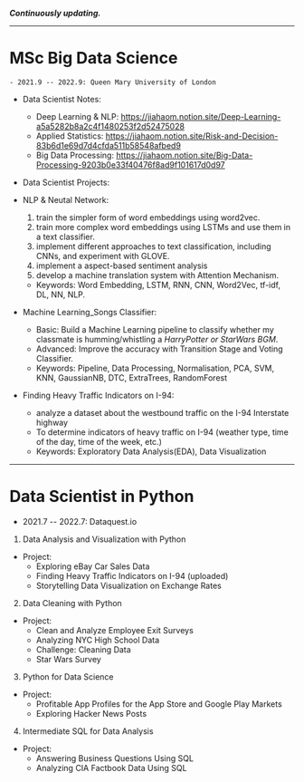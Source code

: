 ***Continuously updating.***
***
# MSc Big Data Science
	- 2021.9 -- 2022.9: Queen Mary University of London
	
- Data Scientist Notes:	
	- Deep Learning & NLP: https://jiahaom.notion.site/Deep-Learning-a5a5282b8a2c4f1480253f2d52475028
	- Applied Statistics: https://jiahaom.notion.site/Risk-and-Decision-83b6d1e69d7d4cfda511b58548afbed9
	- Big Data Processing: https://jiahaom.notion.site/Big-Data-Processing-9203b0e33f40476f8ad9f101617d0d97

- Data Scientist Projects:

- NLP & Neutal Network: 

	1. train the simpler form of word embeddings using word2vec.
	2. train more complex word embeddings using LSTMs and use them in a text classifier.
	3. implement different approaches to text classification, including CNNs, and experiment with GLOVE.
	4. implement a aspect-based sentiment analysis
	5. develop a machine translation system with Attention Mechanism.
	- Keywords: Word Embedding, LSTM, RNN, CNN, Word2Vec, tf-idf, DL, NN, NLP.

- Machine Learning_Songs Classifier:
	- Basic: Build a Machine Learning pipeline to classify whether my classmate is humming/whistling a *HarryPotter or StarWars BGM*.
	- Advanced: Improve the accuracy with Transition Stage and Voting Classifier.
	- Keywords: Pipeline, Data Processing, Normalisation, PCA, SVM, KNN, GaussianNB, DTC, ExtraTrees, RandomForest
	
- Finding Heavy Traffic Indicators on I-94:
	- analyze a dataset about the westbound traffic on the I-94 Interstate highway
	- To determine indicators of heavy traffic on I-94 (weather type, time of the day, time of the week, etc.)
	- Keywords: Exploratory Data Analysis(EDA), Data Visualization


***
# Data Scientist in Python
- 2021.7 -- 2022.7: Dataquest.io
1. Data Analysis and Visualization with Python
- Project:
	- Exploring eBay Car Sales Data 
	- Finding Heavy Traffic Indicators on I-94 (uploaded)
	- Storytelling Data Visualization on Exchange Rates

2. Data Cleaning with Python
- Project: 
	- Clean and Analyze Employee Exit Surveys
	- Analyzing NYC High School Data
	- Challenge: Cleaning Data 
	- Star Wars Survey

3. Python for Data Science
- Project:
	- Profitable App Profiles for the App Store and Google Play Markets
	- Exploring Hacker News Posts

4. Intermediate SQL for Data Analysis
- Project:
	- Answering Business Questions Using SQL 
	- Analyzing CIA Factbook Data Using SQL

